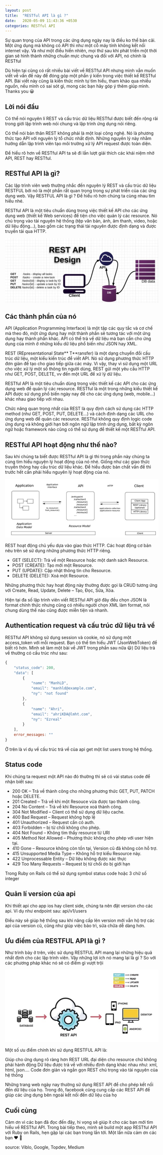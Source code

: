 ```yaml
---
layout: post
title:  "RESTful API là gì ?"
date:   2020-05-09 11:43:36 +0530
categories: RESTful API
---
```

Sự quan trọng của API trong các ứng dụng ngày nay là điều ko thể bàn cãi. Một ứng dụng mà không có API thì như một cỗ máy tính không kết nối internet vậy. Và như một điều hiển nhiên, mọi thứ sau khi phát triển một thời gian sẽ hình thành những chuẩn mực chung và đối với API, nó chính là RESTful

Dù hiện tại cũng có rất nhiều bài viết về RESTful API nhưng mình vẫn muốn viết về vấn đề này để đóng góp một phần ý kiến trong việc thiết kế RESTful API. Bài viết này cũng là kiến thức mình tự tìm hiểu, tham khảo qua nhiều nguồn, nếu mình có sai sót gì, mong các bạn hãy góp ý thêm giúp mình. Thanks you 😀

## Lời nói đầu
Có thể nói nguyên lí REST và cấu trúc dữ liệu RESTful được biết đến rộng rãi trong giới lập trình web nói chung và lập trình ứng dụng nói riêng.

Có thể nói bản thân REST không phải là một loại công nghệ. Nó là phương thức tạo API với nguyên lý tổ chức nhất định. Những nguyên lý này nhằm hướng dẫn lập trình viên tạo môi trường xử lý API request được toàn diện.

Để hiểu rõ hơn về RESTful API ta sẽ đi lần lượt giải thích các khái niệm nhở API, REST hay RESTful.

## RESTful API là gì?
Các lập trình viên web thường nhắc đến nguyên lý REST và cấu trúc dữ liệu RESTFUL bởi nó là một phần rất quan trọng trong sự phát triển của các ứng dụng web. Vậy RESTFUL API là gì ? Để hiểu rõ hơn chúng ta cùng nhau tìm hiểu nhé.

RESTful API là một tiêu chuẩn dùng trong việc thiết kế API cho các ứng dụng web (thiết kế Web services) để tiện cho việc quản lý các resource. Nó chú trọng vào tài nguyên hệ thống (tệp văn bản, ảnh, âm thanh, video, hoặc dữ liệu động…), bao gồm các trạng thái tài nguyên được định dạng và được truyền tải qua HTTP.

![RESTful API la gi](/assets/images/6ee4b71e-e2db-46b1-b7f1-da37ce13b861.png)

## Các thành phần của nó

API (Application Programming Interface) là một tập các quy tắc và cơ chế mà theo đó, một ứng dụng hay một thành phần sẽ tương tác với một ứng dụng hay thành phần khác. API có thể trả về dữ liệu mà bạn cần cho ứng dụng của mình ở những kiểu dữ liệu phổ biến như JSON hay XML.

REST (REpresentational State** T**ransfer) là một dạng chuyển đổi cấu trúc dữ liệu, một kiểu kiến trúc để viết API. Nó sử dụng phương thức HTTP đơn giản để tạo cho giao tiếp giữa các máy. Vì vậy, thay vì sử dụng một URL cho việc xử lý một số thông tin người dùng, REST gửi một yêu cầu HTTP như GET, POST, DELETE, vv đến một URL để xử lý dữ liệu.

RESTful API là một tiêu chuẩn dùng trong việc thiết kế các API cho các ứng dụng web để quản lý các resource. RESTful là một trong những kiểu thiết kế API được sử dụng phổ biến ngày nay để cho các ứng dụng (web, mobile…) khác nhau giao tiếp với nhau.

Chức năng quan trọng nhất của REST là quy định cách sử dụng các HTTP method (như GET, POST, PUT, DELETE…) và cách định dạng các URL cho ứng dụng web để quản các resource. RESTful không quy định logic code ứng dụng và không giới hạn bởi ngôn ngữ lập trình ứng dụng, bất kỳ ngôn ngữ hoặc framework nào cũng có thể sử dụng để thiết kế một RESTful API.

## RESTful API hoạt động như thế nào?

Sau khi chúng ta biết được RESTful API là gì thì trong phần này chúng ta cùng tìm hiểu nguyên lý hoạt động của nó nhé. Giống như các giao thức truyền thông hay cấu trúc dữ liệu khác. Để hiểu được bản chất vấn đề thì trước hết cần phải hiểu nguyên lý hoạt động của nó.

![RESTful API hoat dong nhu the nao](/assets/images/c502a773-8ac5-4f33-bbf8-fa56916b70dc.png)

REST hoạt động chủ yếu dựa vào giao thức HTTP. Các hoạt động cơ bản nêu trên sẽ sử dụng những phương thức HTTP riêng.

- GET (SELECT): Trả về một Resource hoặc một danh sách Resource.
- POST (CREATE): Tạo mới một Resource.
- PUT (UPDATE): Cập nhật thông tin cho Resource.
- DELETE (DELETE): Xoá một Resource.

Những phương thức hay hoạt động này thường được gọi là CRUD tương ứng với Create, Read, Update, Delete – Tạo, Đọc, Sửa, Xóa.

Hiện tại đa số lập trình viên viết RESTful API giờ đây đều chọn JSON là format chính thức nhưng cũng có nhiều người chọn XML làm format, nói chung dùng thế nào cũng được miễn tiện và nhanh.

## Authentication request và cấu trúc dữ liệu trả về

RESTful API không sử dụng session và cookie, nó sử dụng một access_token với mỗi request. Bạn có thể tìm hiểu JWT (JsonWebToken) để biết rõ hơn. Mình sẽ làm một bài về JWT trong phần sau nữa 😃) Dữ liệu trả về thường có cấu trúc như sau:

```javascript
{
    "status_code": 200,
    "data": [
        {
            "name": "ManhLD",
            "email": "manhld@example.com",
            "ny": "not found"
        },
        {
            "name": "Ahri",
            "email": "ahriKDA@lmht.com",
            "ny": "Ezreal"
        }
    ],
    error_messages: ""
}
```
Ở trên là ví dụ về cấu trúc trả về của api get một list users trong hệ thống.

## Status code

Khi chúng ta request một API nào đó thường thì sẽ có vài status code để nhận biết sau:

- 200 OK – Trả về thành công cho những phương thức GET, PUT, PATCH hoặc DELETE.
- 201 Created – Trả về khi một Resouce vừa được tạo thành công.
- 204 No Content – Trả về khi Resource xoá thành công.
- 304 Not Modified – Client có thể sử dụng dữ liệu cache.
- 400 Bad Request – Request không hợp lệ
- 401 Unauthorized – Request cần có auth.
- 403 Forbidden – bị từ chối không cho phép.
- 404 Not Found – Không tìm thấy resource từ URI
- 405 Method Not Allowed – Phương thức không cho phép với user hiện tại.
- 410 Gone – Resource không còn tồn tại, Version cũ đã không còn hỗ trợ.
- 415 Unsupported Media Type – Không hỗ trợ kiểu Resource này.
- 422 Unprocessable Entity – Dữ liệu không được xác thực
- 429 Too Many Requests – Request bị từ chối do bị giới hạn

Trong Ruby on Rails có thể sử dụng symbol status code hoặc 3 chữ số integer

## Quản lí version của api

Khi thiết api cho app ios hay client side, chúng ta nên đặt version cho các api. Ví dụ như endpoint sau: api/v1/users

Điều này sẽ giúp hệ thống sau khi nâng cấp lên version mới vẫn hộ trợ các api của version cũ, cũng như giúp việc bảo trì, sửa chữa dễ dàng hơn.

## Ưu điểm của RESTFUL API là gì ?

Như trình bày ở trên, việc sử dụng RESTFUL API mang lại những hiệu quả nhất định cho các lập trình viên. Vậy những lợi ích nó mang lại là gì ? So với các phương pháp khác nó sẽ có điểm gì vượt trội

![RESTful API hoat dong nhu the nao](/assets/images/ab5539d0-1b5b-456f-a204-290cf7f96705.png)

Một số ưu điểm chính khi sử dụng RESTFUL API là:

Giúp cho ứng dụng rõ ràng hơn
REST URL đại diện cho resource chứ không phải hành động
Dữ liệu được trả về với nhiều định dạng khác nhau như: xml, html, json….
Code đơn giản và ngắn gọn
REST chú trọng vào tài nguyên của hệ thống

Những trang web ngày nay thường sử dụng REST API để cho phép kết nối đến dữ liệu của họ. Trong đó, facebook cũng cung cấp các REST API để giúp các ứng dụng bên ngoài kết nối đến dữ liệu của họ

## Cuối cùng

Cảm ơn vì các bạn đã đọc đến đây, hi vọng sẽ giúp ít cho các bạn mới tìm hiểu về RESTful API. Trong bài tiếp theo, mình sẽ build một app RESTful API với Ruby on Rails, hẹn gặp lại các bạn trong lần tới. Một lần nữa cảm ơn các bạn ❤️ 🙇

source: Viblo, Google, Topdev, Medium
